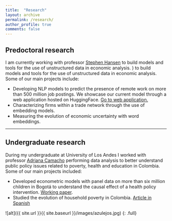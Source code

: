 ```yaml
---
title:  "Research"
layout: archive
permalink: /research/
author_profile: true
comments: false
---
```


## Predoctoral research

I am currently working with professor [Stephen Hansen]() to build models and tools for the use of unstructured data in economic analysis.
) to build models and tools for the use of unstructured data in economic analysis. Some of our main projects include:

- Developing  NLP models to predict the presence of remote work on more than 500 million job postings. We showcase our current model through a web application hosted on HuggingFace. [Go to web application.](https://huggingface.co/spaces/yabramuvdi/wfh-app-v2)
- Characterizing firms within a trade network through the use of embedding models.
- Measuring the evolution of economic uncertainty with word embeddings.

------

## Undergraduate research

During my undergraduate at University of Los Andes I worked with professor [Adriana Camacho](https://economia.uniandes.edu.co/camacho) performing data analysis to better understand public policy issues related to poverty, health and education in Colombia. Some of our main projects included:

- Developed econometric models with panel data on more than six million children in Bogotá to understand the causal effect of a health policy intervention. [Working paper](https://sistemas.colmex.mx/Reportes/LACEALAMES/LACEA-LAMES2019_paper_661.pdf).
- Studied the evolution of household poverty in Colombia. [Article in Spanish](https://encuestalongitudinal.uniandes.edu.co/es/publicaciones/colombia-en-movimiento/2017)

![alt]({{ site.url }}{{ site.baseurl }}/images/azulejos.jpg)
{: .full}